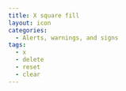 ```yaml
---
title: X square fill
layout: icon
categories:
  - Alerts, warnings, and signs
tags:
  - x
  - delete
  - reset
  - clear
---
```

